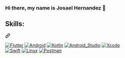 ### Hi there, my name is Josael Hernandez 👋

<div class="markdown-heading" dir="auto"><h2 tabindex="-1" class="heading-element" dir="auto">Skills:</h2><a id="user-content-skills" class="anchor" aria-label="Permalink: Skills:" href="#skills"><svg class="octicon octicon-link" viewBox="0 0 16 16" version="1.1" width="16" height="16" aria-hidden="true"><path d="m7.775 3.275 1.25-1.25a3.5 3.5 0 1 1 4.95 4.95l-2.5 2.5a3.5 3.5 0 0 1-4.95 0 .751.751 0 0 1 .018-1.042.751.751 0 0 1 1.042-.018 1.998 1.998 0 0 0 2.83 0l2.5-2.5a2.002 2.002 0 0 0-2.83-2.83l-1.25 1.25a.751.751 0 0 1-1.042-.018.751.751 0 0 1-.018-1.042Zm-4.69 9.64a1.998 1.998 0 0 0 2.83 0l1.25-1.25a.751.751 0 0 1 1.042.018.751.751 0 0 1 .018 1.042l-1.25 1.25a3.5 3.5 0 1 1-4.95-4.95l2.5-2.5a3.5 3.5 0 0 1 4.95 0 .751.751 0 0 1-.018 1.042.751.751 0 0 1-1.042.018 1.998 1.998 0 0 0-2.83 0l-2.5 2.5a1.998 1.998 0 0 0 0 2.83Z"></path></svg></a></div>

<p dir="auto"><a target="_blank" rel="noopener noreferrer nofollow" 
href="https://camo.githubusercontent.com/8507c232ea8b729d6f77707cd2b90acc853295192fdd646fe2cf98f2ec77aca7/68747470733a2f2f696d672e736869656c64732e696f2f62616467652f466c75747465722d3032353639423f7374796c653d666f722d7468652d6261646765266c6f676f3d466c7574746572266c6f676f436f6c6f723d7768697465266c6162656c436f6c6f723d313031303130"><img src="https://camo.githubusercontent.com/8507c232ea8b729d6f77707cd2b90acc853295192fdd646fe2cf98f2ec77aca7/68747470733a2f2f696d672e736869656c64732e696f2f62616467652f466c75747465722d3032353639423f7374796c653d666f722d7468652d6261646765266c6f676f3d466c7574746572266c6f676f436f6c6f723d7768697465266c6162656c436f6c6f723d313031303130" alt="Flutter" data-canonical-src="https://img.shields.io/badge/Flutter-02569B?style=for-the-badge&amp;logo=Flutter&amp;logoColor=white&amp;labelColor=101010" style="max-width: 100%;"></a>
<a target="_blank" rel="noopener noreferrer nofollow" href="https://camo.githubusercontent.com/32892cfe55dc45a4dd015d6b0a64e6594c796c4a21e22e30b2b9ce785ca7fdc2/68747470733a2f2f696d672e736869656c64732e696f2f62616467652f416e64726f69642d3344444338343f7374796c653d666f722d7468652d6261646765266c6f676f3d616e64726f6964266c6f676f436f6c6f723d7768697465266c6162656c436f6c6f723d313031303130"><img src="https://camo.githubusercontent.com/32892cfe55dc45a4dd015d6b0a64e6594c796c4a21e22e30b2b9ce785ca7fdc2/68747470733a2f2f696d672e736869656c64732e696f2f62616467652f416e64726f69642d3344444338343f7374796c653d666f722d7468652d6261646765266c6f676f3d616e64726f6964266c6f676f436f6c6f723d7768697465266c6162656c436f6c6f723d313031303130" alt="Android" data-canonical-src="https://img.shields.io/badge/Android-3DDC84?style=for-the-badge&amp;logo=android&amp;logoColor=white&amp;labelColor=101010" style="max-width: 100%;"></a>
<a target="_blank" rel="noopener noreferrer nofollow" href="https://camo.githubusercontent.com/a4110a86d0b41b8362150d3553d1481ec2bb7795d72490d8797378918a28c971/68747470733a2f2f696d672e736869656c64732e696f2f62616467652f4b6f746c696e2d3030393544353f7374796c653d666f722d7468652d6261646765266c6f676f3d6b6f746c696e266c6f676f436f6c6f723d7768697465266c6162656c436f6c6f723d313031303130"><img src="https://camo.githubusercontent.com/a4110a86d0b41b8362150d3553d1481ec2bb7795d72490d8797378918a28c971/68747470733a2f2f696d672e736869656c64732e696f2f62616467652f4b6f746c696e2d3030393544353f7374796c653d666f722d7468652d6261646765266c6f676f3d6b6f746c696e266c6f676f436f6c6f723d7768697465266c6162656c436f6c6f723d313031303130" alt="Kotlin" data-canonical-src="https://img.shields.io/badge/Kotlin-0095D5?style=for-the-badge&amp;logo=kotlin&amp;logoColor=white&amp;labelColor=101010" style="max-width: 100%;"></a>
<a target="_blank" rel="noopener noreferrer nofollow" href="https://camo.githubusercontent.com/cb2ec7d6f9de48ba40c0c9b483df0a747371f0dc86e78acaecc741d46174a991/68747470733a2f2f696d672e736869656c64732e696f2f62616467652f416e64726f69645f53747564696f2d3344444338343f7374796c653d666f722d7468652d6261646765266c6f676f3d616e64726f69642d73747564696f266c6f676f436f6c6f723d7768697465266c6162656c436f6c6f723d313031303130"><img src="https://camo.githubusercontent.com/cb2ec7d6f9de48ba40c0c9b483df0a747371f0dc86e78acaecc741d46174a991/68747470733a2f2f696d672e736869656c64732e696f2f62616467652f416e64726f69645f53747564696f2d3344444338343f7374796c653d666f722d7468652d6261646765266c6f676f3d616e64726f69642d73747564696f266c6f676f436f6c6f723d7768697465266c6162656c436f6c6f723d313031303130" alt="Android_Studio" data-canonical-src="https://img.shields.io/badge/Android_Studio-3DDC84?style=for-the-badge&amp;logo=android-studio&amp;logoColor=white&amp;labelColor=101010" style="max-width: 100%;"></a>
<a target="_blank" rel="noopener noreferrer nofollow" href="https://camo.githubusercontent.com/48d37929f6cb3098abb940d8d46838a4717317c6b1f8e7a8b466e2208eca6d8a/68747470733a2f2f696d672e736869656c64732e696f2f62616467652f78636f64652d3135373546393f7374796c653d666f722d7468652d6261646765266c6f676f3d78636f6465266c6f676f436f6c6f723d7768697465266c6162656c436f6c6f723d313031303130"><img src="https://camo.githubusercontent.com/48d37929f6cb3098abb940d8d46838a4717317c6b1f8e7a8b466e2208eca6d8a/68747470733a2f2f696d672e736869656c64732e696f2f62616467652f78636f64652d3135373546393f7374796c653d666f722d7468652d6261646765266c6f676f3d78636f6465266c6f676f436f6c6f723d7768697465266c6162656c436f6c6f723d313031303130" alt="Xcode" data-canonical-src="https://img.shields.io/badge/xcode-1575F9?style=for-the-badge&amp;logo=xcode&amp;logoColor=white&amp;labelColor=101010" style="max-width: 100%;"></a><br>
<a target="_blank" rel="noopener noreferrer nofollow" href="https://camo.githubusercontent.com/c9061ad31ed8fb7eabc588e8fc1e7cfd36f3f613db69795e823822087e015ea4/68747470733a2f2f696d672e736869656c64732e696f2f62616467652f53776966742d4641373334333f7374796c653d666f722d7468652d6261646765266c6f676f3d7377696674266c6f676f436f6c6f723d7768697465266c6162656c436f6c6f723d313031303130"><img src="https://camo.githubusercontent.com/c9061ad31ed8fb7eabc588e8fc1e7cfd36f3f613db69795e823822087e015ea4/68747470733a2f2f696d672e736869656c64732e696f2f62616467652f53776966742d4641373334333f7374796c653d666f722d7468652d6261646765266c6f676f3d7377696674266c6f676f436f6c6f723d7768697465266c6162656c436f6c6f723d313031303130" alt="Swift" data-canonical-src="https://img.shields.io/badge/Swift-FA7343?style=for-the-badge&amp;logo=swift&amp;logoColor=white&amp;labelColor=101010" style="max-width: 100%;"></a>
<a target="_blank" rel="noopener noreferrer nofollow" href="https://camo.githubusercontent.com/b8f463c5f6a3964c6a14d1e28371176b7d3d34bae9cead11977edf45f1677d0b/68747470733a2f2f696d672e736869656c64732e696f2f62616467652f4c696e75782d6635626430353f7374796c653d666f722d7468652d6261646765266c6f676f3d4c696e7578266c6f676f436f6c6f723d7768697465266c6162656c436f6c6f723d313031303130"><img src="https://camo.githubusercontent.com/b8f463c5f6a3964c6a14d1e28371176b7d3d34bae9cead11977edf45f1677d0b/68747470733a2f2f696d672e736869656c64732e696f2f62616467652f4c696e75782d6635626430353f7374796c653d666f722d7468652d6261646765266c6f676f3d4c696e7578266c6f676f436f6c6f723d7768697465266c6162656c436f6c6f723d313031303130" alt="Linux" data-canonical-src="https://img.shields.io/badge/Linux-f5bd05?style=for-the-badge&amp;logo=Linux&amp;logoColor=white&amp;labelColor=101010" style="max-width: 100%;"></a>
<a target="_blank" rel="noopener noreferrer nofollow" href="https://camo.githubusercontent.com/f43da0f240414b8b991f3ce7134dc2dad733dd5e48d7c29baad80654acd18cda/68747470733a2f2f696d672e736869656c64732e696f2f62616467652f506f73746d616e2d4646364333373f7374796c653d666f722d7468652d6261646765266c6f676f3d506f73746d616e266c6f676f436f6c6f723d7768697465266c6162656c436f6c6f723d313031303130"><img src="https://camo.githubusercontent.com/f43da0f240414b8b991f3ce7134dc2dad733dd5e48d7c29baad80654acd18cda/68747470733a2f2f696d672e736869656c64732e696f2f62616467652f506f73746d616e2d4646364333373f7374796c653d666f722d7468652d6261646765266c6f676f3d506f73746d616e266c6f676f436f6c6f723d7768697465266c6162656c436f6c6f723d313031303130" alt="Postman" data-canonical-src="https://img.shields.io/badge/Postman-FF6C37?style=for-the-badge&amp;logo=Postman&amp;logoColor=white&amp;labelColor=101010" style="max-width: 100%;"></a></p>

<!--
**josaeljjh/josaeljjh** is a ✨ _special_ ✨ repository because its `README.md` (this file) appears on your GitHub profile.

Here are some ideas to get you started:

- 🔭 I’m currently working on ...
- 🌱 I’m currently learning ...
- 👯 I’m looking to collaborate on ...
- 🤔 I’m looking for help with ...
- 💬 Ask me about ...
- 📫 How to reach me: ...
- 😄 Pronouns: ...
- ⚡ Fun fact: ...
-->

